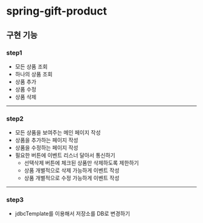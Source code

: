 # spring-gift-product

## 구현 기능

### step1
- 모든 상품 조회
- 하나의 상품 조회
- 상품 추가
- 상품 수정
- 상품 삭제
---
### step2

- 모든 상품을 보여주는 메인 페이지 작성
- 상품을 추가하는 페이지 작성
- 상품을 수정하는 페이지 작성
- 필요한 버튼에 이벤트 리스너 달아서 통신하기
    - 선택삭제 버튼에 체크된 상품만 삭제하도록 제한하기
    - 상품 개별적으로 삭제 가능하게 이벤트 작성
    - 상품 개별적으로 수정 가능하게 이벤트 작성
---
### step3

- jdbcTemplate를 이용해서 저장소를 DB로 변경하기